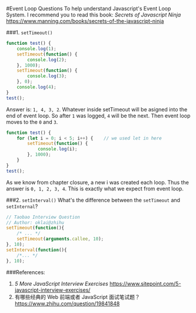 #Event Loop Questions
To help understand Javascript's Event Loop System. I recommend you to read this book: _Secrets of Javascript Ninja_
https://www.manning.com/books/secrets-of-the-javascript-ninja

###1. `setTimeout()`

```js
function test() {
    console.log(1);
    setTimeout(function() {
        console.log(2);
    }, 1000);
    setTimeout(function() {
        console.log(3);
    }, 0);
    console.log(4);
}
test();
```
Answer is: `1, 4, 3, 2`. Whatever inside setTimeout will be asigned into the end of event loop. So after `1` was logged, `4` will be the next. Then event loop moves to the `0` and `3`.

```js
function test() {
    for (let i = 0; i < 5; i++) {    // we used let in here
        setTimeout(function() {
            console.log(i);
        }, 1000);
    }
}
test();
```
As we know from chapter closure, a new i was created each loop. Thus the answer is `0, 1, 2, 3, 4`. This is exactly what we expect from event loop.

###2. `setInterval()`
What's the difference between the `setTimeout` and `setInternal`?
```js
// Taobao Interview Question
// Author: oklai@zhihu
setTimeout(function(){
    /* ... */
    setTimeout(arguments.callee, 10);
}, 10);
setInterval(function(){ 
    /*... */
}, 10);
```


###References:
1. _5 More JavaScript Interview Exercises_
https://www.sitepoint.com/5-javascript-interview-exercises/
2. 有哪些经典的 Web 前端或者 JavaScript 面试笔试题？https://www.zhihu.com/question/19841848